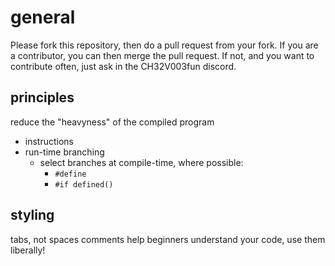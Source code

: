 # general

Please fork this repository, then do a pull request from your fork. If you are a contributor, you can then merge the pull request.
If not, and you want to contribute often, just ask in the CH32V003fun discord.

## principles
reduce the "heavyness" of the compiled program
*	instructions
*	run-time branching
	*	select branches at compile-time, where possible:
		*	`#define`
		*	`#if defined()`

## styling
tabs, not spaces
comments help beginners understand your code, use them liberally!
